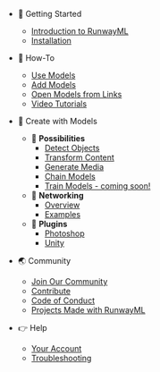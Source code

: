 * 🚀 Getting Started
    * [Introduction to RunwayML](/)
    * [Installation](getting-started/installation.md)

* 🤔 How-To
    * [Use Models](how-to/use-models.md)
    * [Add Models](how-to/import-models.md)
    <!-- * [Persist Models - coming soon!]() -->
    * [Open Models from Links](how-to/web-link.md)
    * [Video Tutorials](https://www.youtube.com/runwayml)

* 🎨 Create with Models
    * 🌱 **Possibilities**
        <!-- * [Overview]() -->
        * [Detect Objects](create-with-runwayml/detect.md)
        * [Transform Content](create-with-runwayml/transform.md)
        * [Generate Media](create-with-runwayml/generate.md)
        * [Chain Models](how-to/chain-models-together.md)
        * [Train Models - coming soon!]() 
    * 🤝 **Networking**
        * [Overview](how-to/network.md)
        * [Examples](networking/examples.md)
    * 🔌 **Plugins**
        * [Photoshop](https://github.com/runwayml/RunwayML-for-Photoshop)
        * [Unity](https://github.com/runwayml/RunwayML-for-Unity)

* 🌏 Community
    * [Join Our Community](/?id=join-our-community)
    * [Contribute](/?id=contribute)
    * [Code of Conduct](/?id=code-of-conduct)
    * [Projects Made with RunwayML](https://runwayml.com/madewith)

* 👉 Help
    * [Your Account](/your-account.md)
    * [Troubleshooting](https://support.runwayml.com/)
    
